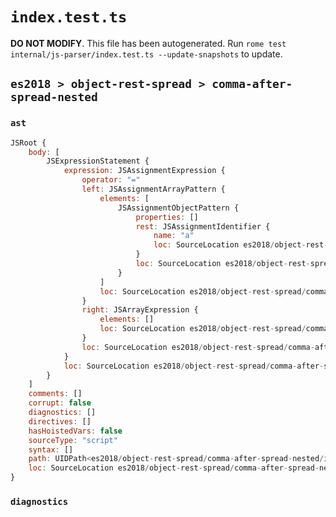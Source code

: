 # `index.test.ts`

**DO NOT MODIFY**. This file has been autogenerated. Run `rome test internal/js-parser/index.test.ts --update-snapshots` to update.

## `es2018 > object-rest-spread > comma-after-spread-nested`

### `ast`

```javascript
JSRoot {
	body: [
		JSExpressionStatement {
			expression: JSAssignmentExpression {
				operator: "="
				left: JSAssignmentArrayPattern {
					elements: [
						JSAssignmentObjectPattern {
							properties: []
							rest: JSAssignmentIdentifier {
								name: "a"
								loc: SourceLocation es2018/object-rest-spread/comma-after-spread-nested/input.js 1:5-1:6 (a)
							}
							loc: SourceLocation es2018/object-rest-spread/comma-after-spread-nested/input.js 1:1-1:8
						}
					]
					loc: SourceLocation es2018/object-rest-spread/comma-after-spread-nested/input.js 1:0-1:9
				}
				right: JSArrayExpression {
					elements: []
					loc: SourceLocation es2018/object-rest-spread/comma-after-spread-nested/input.js 1:12-1:14
				}
				loc: SourceLocation es2018/object-rest-spread/comma-after-spread-nested/input.js 1:0-1:14
			}
			loc: SourceLocation es2018/object-rest-spread/comma-after-spread-nested/input.js 1:0-1:15
		}
	]
	comments: []
	corrupt: false
	diagnostics: []
	directives: []
	hasHoistedVars: false
	sourceType: "script"
	syntax: []
	path: UIDPath<es2018/object-rest-spread/comma-after-spread-nested/input.js>
	loc: SourceLocation es2018/object-rest-spread/comma-after-spread-nested/input.js 1:0-1:15
}
```

### `diagnostics`

```

```
